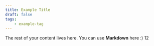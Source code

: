 ```yaml
---
title: Example Title
draft: false
tags: 
    - example-tag
--- 
```


The rest of your content lives here. You can use **Markdown** here :) 12